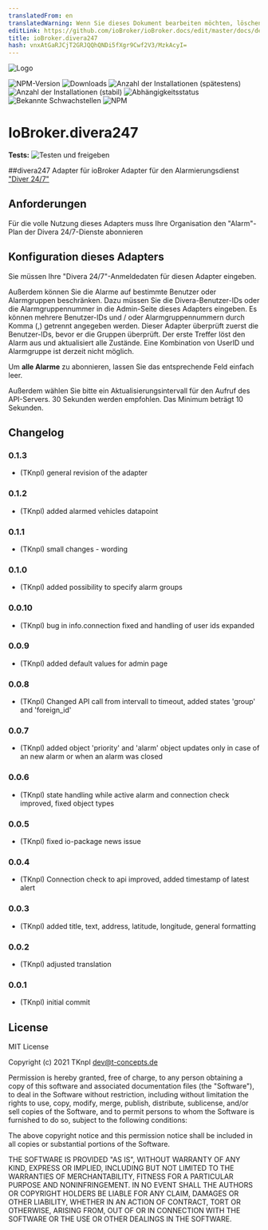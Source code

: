 ```yaml
---
translatedFrom: en
translatedWarning: Wenn Sie dieses Dokument bearbeiten möchten, löschen Sie bitte das Feld "translationsFrom". Andernfalls wird dieses Dokument automatisch erneut übersetzt
editLink: https://github.com/ioBroker/ioBroker.docs/edit/master/docs/de/adapterref/iobroker.divera247/README.md
title: ioBroker.divera247
hash: vnxAtGaRJCjT2GRJQQhQNDi5fXgr9Cwf2V3/MzkAcyI=
---
```

![Logo](../../../en/adapterref/iobroker.divera247/admin/divera247_long.png)

![NPM-Version](http://img.shields.io/npm/v/iobroker.divera247.svg)
![Downloads](https://img.shields.io/npm/dm/iobroker.divera247.svg)
![Anzahl der Installationen (spätestens)](http://iobroker.live/badges/divera247-installed.svg)
![Anzahl der Installationen (stabil)](http://iobroker.live/badges/divera247-stable.svg)
![Abhängigkeitsstatus](https://img.shields.io/david/TKnpl/iobroker.divera247.svg)
![Bekannte Schwachstellen](https://snyk.io/test/github/TKnpl/ioBroker.divera247/badge.svg)
![NPM](https://nodei.co/npm/iobroker.divera247.png?downloads=true)

# IoBroker.divera247
**Tests:** ![Testen und freigeben](https://github.com/TKnpl/ioBroker.divera247/workflows/Test%20and%20Release/badge.svg)

##divera247 Adapter für ioBroker
Adapter für den Alarmierungsdienst ["Diver 24/7"](https://www.divera247.com/)

## Anforderungen
Für die volle Nutzung dieses Adapters muss Ihre Organisation den "Alarm"-Plan der Divera 24/7-Dienste abonnieren

## Konfiguration dieses Adapters
Sie müssen Ihre "Divera 24/7"-Anmeldedaten für diesen Adapter eingeben.

Außerdem können Sie die Alarme auf bestimmte Benutzer oder Alarmgruppen beschränken.
Dazu müssen Sie die Divera-Benutzer-IDs oder die Alarmgruppennummer in die Admin-Seite dieses Adapters eingeben. Es können mehrere Benutzer-IDs und / oder Alarmgruppennummern durch Komma (,) getrennt angegeben werden.
Dieser Adapter überprüft zuerst die Benutzer-IDs, bevor er die Gruppen überprüft. Der erste Treffer löst den Alarm aus und aktualisiert alle Zustände. Eine Kombination von UserID und Alarmgruppe ist derzeit nicht möglich.

Um **alle Alarme** zu abonnieren, lassen Sie das entsprechende Feld einfach leer.

Außerdem wählen Sie bitte ein Aktualisierungsintervall für den Aufruf des API-Servers. 30 Sekunden werden empfohlen. Das Minimum beträgt 10 Sekunden.

## Changelog

### 0.1.3
* (TKnpl) general revision of the adapter

### 0.1.2
* (TKnpl) added alarmed vehicles datapoint

### 0.1.1
* (TKnpl) small changes - wording

### 0.1.0
* (TKnpl) added possibility to specify alarm groups

### 0.0.10
* (TKnpl) bug in info.connection fixed and handling of user ids expanded

### 0.0.9
* (TKnpl) added default values for admin page

### 0.0.8
* (TKnpl) Changed API call from intervall to timeout, added states 'group' and 'foreign_id'

### 0.0.7
* (TKnpl) added object 'priority' and 'alarm' object updates only in case of an new alarm or when an alarm was closed

### 0.0.6
* (TKnpl) state handling while active alarm and connection check improved, fixed object types

### 0.0.5
* (TKnpl) fixed io-package news issue

### 0.0.4
* (TKnpl) Connection check to api improved, added timestamp of latest alert

### 0.0.3
* (TKnpl) added title, text, address, latitude, longitude, general formatting

### 0.0.2
* (TKnpl) adjusted translation

### 0.0.1
* (TKnpl) initial commit

## License
MIT License

Copyright (c) 2021 TKnpl <dev@t-concepts.de>

Permission is hereby granted, free of charge, to any person obtaining a copy
of this software and associated documentation files (the "Software"), to deal
in the Software without restriction, including without limitation the rights
to use, copy, modify, merge, publish, distribute, sublicense, and/or sell
copies of the Software, and to permit persons to whom the Software is
furnished to do so, subject to the following conditions:

The above copyright notice and this permission notice shall be included in all
copies or substantial portions of the Software.

THE SOFTWARE IS PROVIDED "AS IS", WITHOUT WARRANTY OF ANY KIND, EXPRESS OR
IMPLIED, INCLUDING BUT NOT LIMITED TO THE WARRANTIES OF MERCHANTABILITY,
FITNESS FOR A PARTICULAR PURPOSE AND NONINFRINGEMENT. IN NO EVENT SHALL THE
AUTHORS OR COPYRIGHT HOLDERS BE LIABLE FOR ANY CLAIM, DAMAGES OR OTHER
LIABILITY, WHETHER IN AN ACTION OF CONTRACT, TORT OR OTHERWISE, ARISING FROM,
OUT OF OR IN CONNECTION WITH THE SOFTWARE OR THE USE OR OTHER DEALINGS IN THE
SOFTWARE.